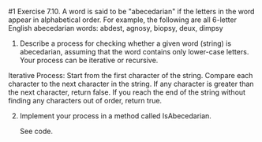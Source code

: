 #1 Exercise 7.10. A word is said to be "abecedarian" if the letters in the word appear in alphabetical order. For example, 
the following are all 6-letter English abecedarian words: abdest, agnosy, biopsy, deux, dimpsy
  1. Describe a process for checking whether a given word (string) is abecedarian, assuming that the word contains only lower-case letters. 
     Your process can be iterative or recursive.

  Iterative Process:
  Start from the first character of the string.
  Compare each character to the next character in the string.
  If any character is greater than the next character, return false.
  If you reach the end of the string without finding any characters out of order, return true.
  
  2. Implement your process in a method called IsAbecedarian.

     See code.
